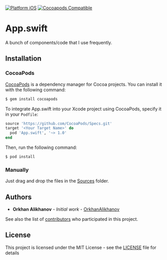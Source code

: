 [![Platform iOS](https://img.shields.io/cocoapods/p/App.swift.svg?style=flat)](https://github.com/BiAtoms/App.swift)
[![Cocoapods Compatible](https://img.shields.io/cocoapods/v/App.swift.svg)](https://cocoapods.org/pods/App.swift)

# App.swift

A bunch of components/code that I use frequently.

## Installation

### CocoaPods

[CocoaPods](http://cocoapods.org) is a dependency manager for Cocoa projects. You can install it with the following command:

```bash
$ gem install cocoapods
```

To integrate App.swift into your Xcode project using CocoaPods, specify it in your `Podfile`:

```ruby
source 'https://github.com/CocoaPods/Specs.git'
target '<Your Target Name>' do
  pod 'App.swift', '~> 1.0'
end
```

Then, run the following command:

```bash
$ pod install
```

### Manually
Just drag and drop the files in the [Sources](Sources) folder.

## Authors

* **Orkhan Alikhanov** - *Initial work* - [OrkhanAlikhanov](https://github.com/OrkhanAlikhanov)

See also the list of [contributors](https://github.com/BiAtoms/App.swift/contributors) who participated in this project.

## License

This project is licensed under the MIT License - see the [LICENSE](LICENSE) file for details
